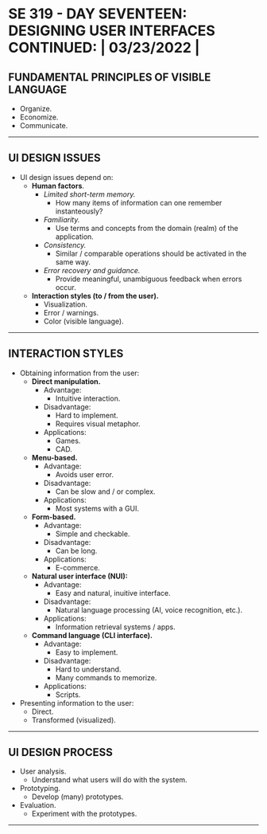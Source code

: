 # **SE 319 - DAY SEVENTEEN: DESIGNING USER INTERFACES CONTINUED: | 03/23/2022 |**

## **FUNDAMENTAL PRINCIPLES OF VISIBLE LANGUAGE**
* Organize.
* Economize.
* Communicate.

---
## **UI DESIGN ISSUES**
* UI design issues depend on:
    * **Human factors**.
        * *Limited short-term memory.*
            * How many items of information can one remember instanteously?
        * *Familiarity.*
            * Use terms and concepts from the domain (realm) of the application.
        * *Consistency.*
            * Similar / comparable operations should be activated in the same way.
        * *Error recovery and guidance.*
            * Provide meaningful, unambiguous feedback when errors occur.
    * **Interaction styles (to / from the user).**
        * Visualization.
        * Error / warnings.
        * Color (visible language).

---
## **INTERACTION STYLES**
* Obtaining information from the user:
    * **Direct manipulation.**
        * Advantage:
            * Intuitive interaction.
        * Disadvantage:
            * Hard to implement.
            * Requires visual metaphor.
        * Applications:
            * Games.
            * CAD.
    * **Menu-based.**
        * Advantage:
            * Avoids user error.
        * Disadvantage:
            * Can be slow and / or complex.
        * Applications:
            * Most systems with a GUI.
    * **Form-based.**
        * Advantage:
            * Simple and checkable.
        * Disadvantage:
            * Can be long.
        * Applications:
            * E-commerce.
    * **Natural user interface (NUI):**
        * Advantage:
            * Easy and natural, inuitive interface.
        * Disadvantage:
            * Natural language processing (AI, voice recognition, etc.).
        * Applications:
            * Information retrieval systems / apps.
    * **Command language (CLI interface).**
        * Advantage:
            * Easy to implement.
        * Disadvantage:
            * Hard to understand.
            * Many commands to memorize.
        * Applications:
            * Scripts.
* Presenting information to the user:
    * Direct.
    * Transformed (visualized).

---
## **UI DESIGN PROCESS**
* User analysis.
    * Understand what users will do with the system.
* Prototyping.
    * Develop (many) prototypes.
* Evaluation.
    * Experiment with the prototypes.

---